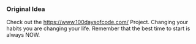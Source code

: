### Original Idea

Check out the https://www.100daysofcode.com/ Project. 
Changing your habits you are changing your life. Remember that the best time to start is always NOW.